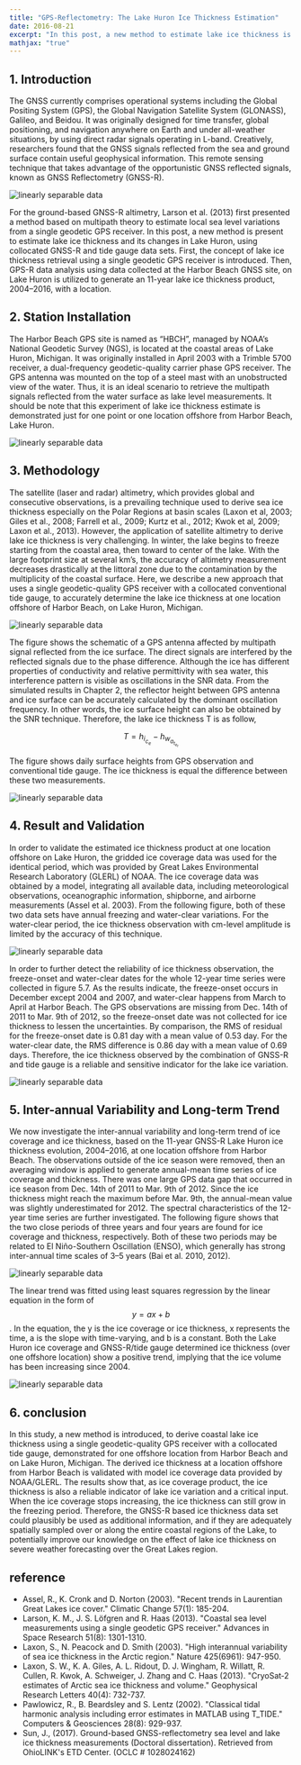 ```yaml
---
title: "GPS-Reflectometry: The Lake Huron Ice Thickness Estimation"
date: 2016-08-21
excerpt: "In this post, a new method to estimate lake ice thickness is presently using collocated GPS and tide gauge data sets."
mathjax: "true"
---
```

## 1. Introduction
The GNSS currently comprises operational systems including the Global Positing System (GPS), the Global Navigation Satellite System (GLONASS), Galileo, and Beidou. It was originally designed for time transfer, global positioning, and navigation anywhere on Earth and under all-weather situations, by using direct radar signals operating in L-band. Creatively, researchers found that the GNSS signals reflected from the sea and ground surface contain useful geophysical information. This remote sensing technique that takes advantage of the opportunistic GNSS reflected signals, known as GNSS Reflectometry (GNSS-R).

<img src="{{ site.url }}{{ site.baseurl }}/images/gpsr_lakeice/1_1.jpg" alt="linearly separable data">

For the ground-based GNSS-R altimetry, Larson et al. (2013) first presented a method based on multipath theory to estimate local sea level variations from a single geodetic GPS receiver. In this post, a new method is present to estimate lake ice thickness and its changes in Lake Huron, using collocated GNSS-R and tide gauge data sets. First, the concept of lake ice thickness retrieval using a single geodetic GPS receiver is introduced. Then, GPS-R data analysis using data collected at the Harbor Beach GNSS site, on Lake Huron is utilized to generate an 11-year lake ice thickness product, 2004–2016, with a location.
  
## 2. Station Installation
The Harbor Beach GPS site is named as “HBCH”, managed by NOAA’s National Geodetic Survey (NGS), is located at the coastal areas of Lake Huron, Michigan. It was originally installed in April 2003 with a Trimble 5700 receiver, a dual-frequency geodetic-quality carrier phase GPS receiver. The GPS antenna was mounted on the top of a steel mast with an unobstructed view of the water. Thus, it is an ideal scenario to retrieve the multipath signals reflected from the water surface as lake level measurements. It should be note that this experiment of lake ice thickness estimate is demonstrated just for one point or one location offshore from Harbor Beach, Lake Huron.

<img src="{{ site.url }}{{ site.baseurl }}/images/gpsr_lakeice/2_1.jpg" alt="linearly separable data">
 
## 3. Methodology
The satellite (laser and radar) altimetry, which provides global and consecutive observations, is a prevailing technique used to derive sea ice thickness especially on the Polar Regions at basin scales (Laxon et al, 2003; Giles et al., 2008; Farrell et al., 2009; Kurtz et al., 2012; Kwok et al, 2009; Laxon et al., 2013). However, the application of satellite altimetry to derive lake ice thickness is very challenging. In winter, the lake begins to freeze starting from the coastal area, then toward to center of the lake. With the large footprint size at several km’s, the accuracy of altimetry measurement decreases drastically at the littoral zone due to the contamination by the multiplicity of the coastal surface. Here, we describe a new approach that uses a single geodetic-quality GPS receiver with a collocated conventional tide gauge, to accurately determine the lake ice thickness at one location offshore of Harbor Beach, on Lake Huron, Michigan. 
 
<img src="{{ site.url }}{{ site.baseurl }}/images/gpsr_lakeice/3_1.png" alt="linearly separable data">

The figure shows the schematic of a GPS antenna affected by multipath signal reflected from the ice surface. The direct signals are interfered by the reflected signals due to the phase difference. Although the ice has different properties of conductivity and relative permittivity with sea water, this interference pattern is visible as oscillations in the SNR data. From the simulated results in Chapter 2, the reflector height between GPS antenna and ice surface can be accurately calculated by the dominant oscillation frequency. In other words, the ice surface height can also be obtained by the SNR technique. Therefore, the lake ice thickness T is as follow,

$$T=h_i_c_e-h_w_a_t_e_r$$ 

The figure shows daily surface heights from GPS observation and conventional tide gauge. The ice thickness is equal the difference between these two measurements.
 
<img src="{{ site.url }}{{ site.baseurl }}/images/gpsr_lakeice/3_2.jpg" alt="linearly separable data">
  
## 4. Result and Validation
In order to validate the estimated ice thickness product at one location offshore on Lake Huron, the gridded ice coverage data was used for the identical period, which was provided by Great Lakes Environmental Research Laboratory (GLERL) of NOAA. The ice coverage data was obtained by a model, integrating all available data, including meteorological observations, oceanographic information, shipborne, and airborne measurements (Assel et al. 2003). From the following figure, both of these two data sets have annual freezing and water-clear variations. For the water-clear period, the ice thickness observation with cm-level amplitude is limited by the accuracy of this technique.

<img src="{{ site.url }}{{ site.baseurl }}/images/gpsr_lakeice/4_1.jpg" alt="linearly separable data">

In order to further detect the reliability of ice thickness observation, the freeze-onset and water-clear dates for the whole 12-year time series were collected in figure 5.7. As the results indicate, the freeze-onset occurs in December except 2004 and 2007, and water-clear happens from March to April at Harbor Beach. The GPS observations are missing from Dec. 14th of 2011 to Mar. 9th of 2012, so the freeze-onset date was not collected for ice thickness to lessen the uncertainties. By comparison, the RMS of residual for the freeze-onset date is 0.81 day with a mean value of 0.53 day. For the water-clear date, the RMS difference is 0.86 day with a mean value of 0.69 days. Therefore, the ice thickness observed by the combination of GNSS-R and tide gauge is a reliable and sensitive indicator for the lake ice variation.
 
<img src="{{ site.url }}{{ site.baseurl }}/images/gpsr_lakeice/4_2.jpg" alt="linearly separable data">

## 5. Inter-annual Variability and Long-term Trend
We now investigate the inter-annual variability and long-term trend of ice coverage and ice thickness, based on the 11-year GNSS-R Lake Huron ice thickness evolution, 2004–2016, at one location offshore from Harbor Beach. 
The observations outside of the ice season were removed, then an averaging window is applied to generate annual-mean time series of ice coverage and thickness. There was one large GPS data gap that occurred in ice season from Dec. 14th of 2011 to Mar. 9th of 2012. Since the ice thickness might reach the maximum before Mar. 9th, the annual-mean value was slightly underestimated for 2012. The spectral characteristics of the 12-year time series are further investigated. The following figure shows that the two close periods of three years and four years are found for ice coverage and thickness, respectively. Both of these two periods may be related to El Niño-Southern Oscillation (ENSO), which generally has strong inter-annual time scales of 3–5 years (Bai et al. 2010, 2012).

<img src="{{ site.url }}{{ site.baseurl }}/images/gpsr_lakeice/5_2.jpg" alt="linearly separable data">

The linear trend was fitted using least squares regression by the linear equation in the form of $$y=ax+b$$. In the equation, the y is the ice coverage or ice thickness, x represents the time, a is the slope with time-varying, and b is a constant. Both the Lake Huron ice coverage and GNSS-R/tide gauge determined ice thickness (over one offshore location) show a positive trend, implying that the ice volume has been increasing since 2004.

<img src="{{ site.url }}{{ site.baseurl }}/images/gpsr_lakeice/5_1.jpg" alt="linearly separable data">

## 6. conclusion
In this study, a new method is introduced, to derive coastal lake ice thickness using a single geodetic-quality GPS receiver with a collocated tide gauge, demonstrated for one offshore location from Harbor Beach and on Lake Huron, Michigan. The derived ice thickness at a location offshore from Harbor Beach is validated with model ice coverage data provided by NOAA/GLERL. The results show that, as ice coverage product, the ice thickness is also a reliable indicator of lake ice variation and a critical input. When the ice coverage stops increasing, the ice thickness can still grow in the freezing period. Therefore, the GNSS-R based ice thickness data set could plausibly be used as additional information, and if they are adequately spatially sampled over or along the entire coastal regions of the Lake, to potentially improve our knowledge on the effect of lake ice thickness on severe weather forecasting over the Great Lakes region.

## reference
+ Assel, R., K. Cronk and D. Norton (2003). "Recent trends in Laurentian Great Lakes ice cover." Climatic Change 57(1): 185-204.
+ Larson, K. M., J. S. Löfgren and R. Haas (2013). "Coastal sea level measurements using a single geodetic GPS receiver." Advances in Space Research 51(8): 1301-1310.
+ Laxon, S., N. Peacock and D. Smith (2003). "High interannual variability of sea ice thickness in the Arctic region." Nature 425(6961): 947-950.
+ Laxon, S. W., K. A. Giles, A. L. Ridout, D. J. Wingham, R. Willatt, R. Cullen, R. Kwok, A. Schweiger, J. Zhang and C. Haas (2013). "CryoSat‐2 estimates of Arctic sea ice thickness and volume." Geophysical Research Letters 40(4): 732-737.
+ Pawlowicz, R., B. Beardsley and S. Lentz (2002). "Classical tidal harmonic analysis including error estimates in MATLAB using T_TIDE." Computers & Geosciences 28(8): 929-937.
+ Sun, J., (2017). Ground-based GNSS-reflectometry sea level and lake ice thickness measurements (Doctoral dissertation). Retrieved from OhioLINK's ETD Center. (OCLC # 1028024162)



